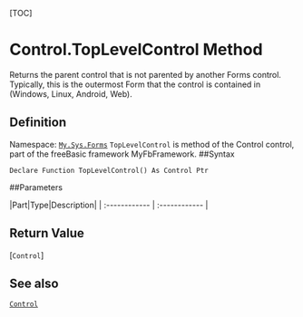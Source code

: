 [TOC]
# Control.TopLevelControl Method
Returns the parent control that is not parented by another Forms control. Typically, this is the outermost Form that the control is contained in (Windows, Linux, Android, Web).
## Definition
Namespace: [`My.Sys.Forms`](My.Sys.Forms.md)
`TopLevelControl` is method of the Control control, part of the freeBasic framework MyFbFramework.
##Syntax
```freeBasic
Declare Function TopLevelControl() As Control Ptr
```

##Parameters

|Part|Type|Description|
| :------------ | :------------ |

## Return Value
[`Control`]
## See also
[`Control`](Control.md)
